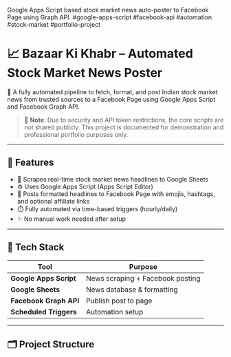 Google Apps Script based stock market news auto-poster to Facebook Page using Graph API. #google-apps-script #facebook-api #automation #stock-market #portfolio-project
# 📈 Bazaar Ki Khabr – Automated Stock Market News Poster

🚀 A fully automated pipeline to fetch, format, and post Indian stock market news from trusted sources to a Facebook Page using Google Apps Script and Facebook Graph API.

> 🔐 **Note**: Due to security and API token restrictions, the core scripts are not shared publicly. This project is documented for demonstration and professional portfolio purposes only.

---

## 📌 Features

- 📰 Scrapes real-time stock market news headlines to Google Sheets
- ⚙️ Uses Google Apps Script (Apps Script Editor)
- 📢 Posts formatted headlines to Facebook Page with emojis, hashtags, and optional affiliate links
- ⏱️ Fully automated via time-based triggers (hourly/daily)
- ✨ No manual work needed after setup

---

## 🔧 Tech Stack

| Tool | Purpose |
|------|---------|
| **Google Apps Script** | News scraping + Facebook posting |
| **Google Sheets** | News database & formatting |
| **Facebook Graph API** | Publish post to page |
| **Scheduled Triggers** | Automation setup |

---

## 🗂️ Project Structure
